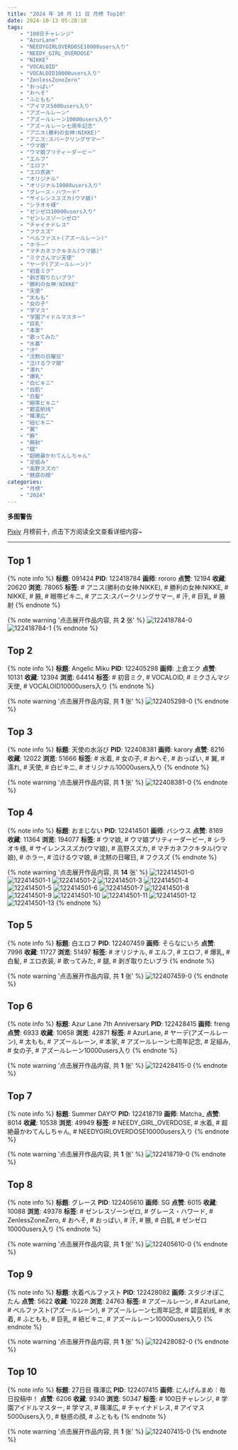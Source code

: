 ```yaml
---
title: "2024 年 10 月 11 日 月榜 Top10"
date: 2024-10-13 05:28:10
tags:
    - "100日チャレンジ"
    - "AzurLane"
    - "NEEDYGIRLOVERDOSE10000users入り"
    - "NEEDY_GIRL_OVERDOSE"
    - "NIKKE"
    - "VOCALOID"
    - "VOCALOID10000users入り"
    - "ZenlessZoneZero"
    - "おっぱい"
    - "おへそ"
    - "ふともも"
    - "アイマス5000users入り"
    - "アズールレーン"
    - "アズールレーン10000users入り"
    - "アズールレーン七周年記念"
    - "アニス(勝利の女神:NIKKE)"
    - "アニス:スパークリングサマー"
    - "ウマ娘"
    - "ウマ娘プリティーダービー"
    - "エルフ"
    - "エロフ"
    - "エロ衣装"
    - "オリジナル"
    - "オリジナル10000users入り"
    - "グレース・ハワード"
    - "サイレンススズカ(ウマ娘)"
    - "シラオキ様"
    - "ゼンゼロ10000users入り"
    - "ゼンレスゾーンゼロ"
    - "チャイナドレス"
    - "フクスズ"
    - "ベルファスト(アズールレーン)"
    - "ホラー"
    - "マチカネフクキタル(ウマ娘)"
    - "ミクさんマジ天使"
    - "ヤーデ(アズールレーン)"
    - "初音ミク"
    - "剥ぎ取りたいブラ"
    - "勝利の女神:NIKKE"
    - "天使"
    - "太もも"
    - "女の子"
    - "学マス"
    - "学園アイドルマスター"
    - "巨乳"
    - "本家"
    - "歌ってみた"
    - "水着"
    - "汗"
    - "沈黙の日曜日"
    - "泣けるウマ娘"
    - "濡れ"
    - "爆乳"
    - "白ビキニ"
    - "白肌"
    - "白髪"
    - "眼帯ビキニ"
    - "碧蓝航线"
    - "篠澤広"
    - "紐ビキニ"
    - "翼"
    - "腋"
    - "腋射"
    - "腿"
    - "超絶最かわてんしちゃん"
    - "足組み"
    - "高野スズカ"
    - "魅惑の顔"
categories:
    - "月榜"
    - "2024"
---
```


<i class="fa fa-triangle-exclamation"></i>**多图警告**<i class="fa fa-triangle-exclamation"></i>

[Pixiv](https://www.pixiv.net/) 月榜前十, 点击下方阅读全文查看详细内容~

<!-- more -->

---

## Top 1

{% note info %}
**标题**: 091424
**PID**: 122418784 **画师**: rororo
**点赞**: 12194 **收藏**: 20620 **浏览**: 78065
**标签**: # アニス(勝利の女神:NIKKE), # 勝利の女神:NIKKE, # NIKKE, # 腋, # 眼帯ビキニ, # アニス:スパークリングサマー, # 汗, # 巨乳, # 腋射
{% endnote %}

{% note warning '点击展开作品内容, 共 **2** 张' %}
![122418784-0](https://i.pixiv.re/img-original/img/2024/09/14/13/16/14/122418784_p0.jpg)
![122418784-1](https://i.pixiv.re/img-original/img/2024/09/14/13/16/14/122418784_p1.jpg)
{% endnote %}

## Top 2

{% note info %}
**标题**: Angelic Miku
**PID**: 122405298 **画师**: 上倉エク
**点赞**: 10131 **收藏**: 12394 **浏览**: 64414
**标签**: # 初音ミク, # VOCALOID, # ミクさんマジ天使, # VOCALOID10000users入り
{% endnote %}

{% note warning '点击展开作品内容, 共 **1** 张' %}
![122405298-0](https://i.pixiv.re/img-original/img/2024/09/14/00/00/39/122405298_p0.jpg)
{% endnote %}

## Top 3

{% note info %}
**标题**: 天使の水浴び
**PID**: 122408381 **画师**: karory
**点赞**: 8216 **收藏**: 12022 **浏览**: 51666
**标签**: # 水着, # 女の子, # おへそ, # おっぱい, # 翼, # 濡れ, # 天使, # 白ビキニ, # オリジナル10000users入り
{% endnote %}

{% note warning '点击展开作品内容, 共 **1** 张' %}
![122408381-0](https://i.pixiv.re/img-original/img/2024/09/14/01/39/54/122408381_p0.jpg)
{% endnote %}

## Top 4

{% note info %}
**标题**: おまじない
**PID**: 122414501 **画师**: バシウス
**点赞**: 8169 **收藏**: 11364 **浏览**: 194077
**标签**: # ウマ娘, # ウマ娘プリティーダービー, # シラオキ様, # サイレンススズカ(ウマ娘), # 高野スズカ, # マチカネフクキタル(ウマ娘), # ホラー, # 泣けるウマ娘, # 沈黙の日曜日, # フクスズ
{% endnote %}

{% note warning '点击展开作品内容, 共 **14** 张' %}
![122414501-0](https://i.pixiv.re/img-original/img/2024/10/07/07/52/15/122414501_p0.jpg)
![122414501-1](https://i.pixiv.re/img-original/img/2024/10/07/07/52/15/122414501_p1.jpg)
![122414501-2](https://i.pixiv.re/img-original/img/2024/10/07/07/52/15/122414501_p2.jpg)
![122414501-3](https://i.pixiv.re/img-original/img/2024/10/07/07/52/15/122414501_p3.jpg)
![122414501-4](https://i.pixiv.re/img-original/img/2024/10/07/07/52/15/122414501_p4.jpg)
![122414501-5](https://i.pixiv.re/img-original/img/2024/10/07/07/52/15/122414501_p5.jpg)
![122414501-6](https://i.pixiv.re/img-original/img/2024/10/07/07/52/15/122414501_p6.jpg)
![122414501-7](https://i.pixiv.re/img-original/img/2024/10/07/07/52/15/122414501_p7.jpg)
![122414501-8](https://i.pixiv.re/img-original/img/2024/10/07/07/52/15/122414501_p8.jpg)
![122414501-9](https://i.pixiv.re/img-original/img/2024/10/07/07/52/15/122414501_p9.jpg)
![122414501-10](https://i.pixiv.re/img-original/img/2024/10/07/07/52/15/122414501_p10.jpg)
![122414501-11](https://i.pixiv.re/img-original/img/2024/10/07/07/52/15/122414501_p11.jpg)
![122414501-12](https://i.pixiv.re/img-original/img/2024/10/07/07/52/15/122414501_p12.jpg)
![122414501-13](https://i.pixiv.re/img-original/img/2024/10/07/07/52/15/122414501_p13.jpg)
{% endnote %}

## Top 5

{% note info %}
**标题**: 白エロフ
**PID**: 122407459 **画师**: そらなにいろ
**点赞**: 7998 **收藏**: 11727 **浏览**: 51497
**标签**: # オリジナル, # エルフ, # エロフ, # 爆乳, # 白髪, # エロ衣装, # 歌ってみた, # 腿, # 剥ぎ取りたいブラ
{% endnote %}

{% note warning '点击展开作品内容, 共 **1** 张' %}
![122407459-0](https://i.pixiv.re/img-original/img/2024/09/14/01/01/53/122407459_p0.png)
{% endnote %}

## Top 6

{% note info %}
**标题**: Azur Lane 7th Anniversary
**PID**: 122428415 **画师**: freng
**点赞**: 6933 **收藏**: 10658 **浏览**: 42871
**标签**: # AzurLane, # ヤーデ(アズールレーン), # 太もも, # アズールレーン, # 本家, # アズールレーン七周年記念, # 足組み, # 女の子, # アズールレーン10000users入り
{% endnote %}

{% note warning '点击展开作品内容, 共 **1** 张' %}
![122428415-0](https://i.pixiv.re/img-original/img/2024/09/14/20/14/21/122428415_p0.png)
{% endnote %}

## Top 7

{% note info %}
**标题**: Summer DAY♡
**PID**: 122418719 **画师**: Matcha_
**点赞**: 8014 **收藏**: 10538 **浏览**: 49949
**标签**: # NEEDY_GIRL_OVERDOSE, # 水着, # 超絶最かわてんしちゃん, # NEEDYGIRLOVERDOSE10000users入り
{% endnote %}

{% note warning '点击展开作品内容, 共 **1** 张' %}
![122418719-0](https://i.pixiv.re/img-original/img/2024/09/14/13/11/30/122418719_p0.jpg)
{% endnote %}

## Top 8

{% note info %}
**标题**: グレース
**PID**: 122405610 **画师**: SG
**点赞**: 6015 **收藏**: 10088 **浏览**: 49378
**标签**: # ゼンレスゾーンゼロ, # グレース・ハワード, # ZenlessZoneZero, # おへそ, # おっぱい, # 汗, # 腋, # 白肌, # ゼンゼロ10000users入り
{% endnote %}

{% note warning '点击展开作品内容, 共 **1** 张' %}
![122405610-0](https://i.pixiv.re/img-original/img/2024/09/14/00/04/01/122405610_p0.png)
{% endnote %}

## Top 9

{% note info %}
**标题**: 水着ベルファスト
**PID**: 122428082 **画师**: スタジオぽこたん
**点赞**: 5622 **收藏**: 10228 **浏览**: 24763
**标签**: # アズールレーン, # AzurLane, # ベルファスト(アズールレーン), # アズールレーン七周年記念, # 碧蓝航线, # 水着, # ふともも, # 巨乳, # 紐ビキニ, # アズールレーン10000users入り
{% endnote %}

{% note warning '点击展开作品内容, 共 **1** 张' %}
![122428082-0](https://i.pixiv.re/img-original/img/2024/09/14/20/02/13/122428082_p0.jpg)
{% endnote %}

## Top 10

{% note info %}
**标题**: 27日目 篠澤広
**PID**: 122407415 **画师**: にんげんまめ￤毎日投稿中！
**点赞**: 6206 **收藏**: 9340 **浏览**: 50347
**标签**: # 100日チャレンジ, # 学園アイドルマスター, # 学マス, # 篠澤広, # チャイナドレス, # アイマス5000users入り, # 魅惑の顔, # ふともも
{% endnote %}

{% note warning '点击展开作品内容, 共 **1** 张' %}
![122407415-0](https://i.pixiv.re/img-original/img/2024/09/14/01/00/41/122407415_p0.png)
{% endnote %}
